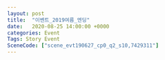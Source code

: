 ```yaml
---
layout: post
title:  "이벤트_2019여름_엔딩"
date:   2020-08-25 14:00:00 +0000
categories: Event
Tags: Story Event
SceneCode: ["scene_evt190627_cp0_q2_s10,7429311"]
---
```

